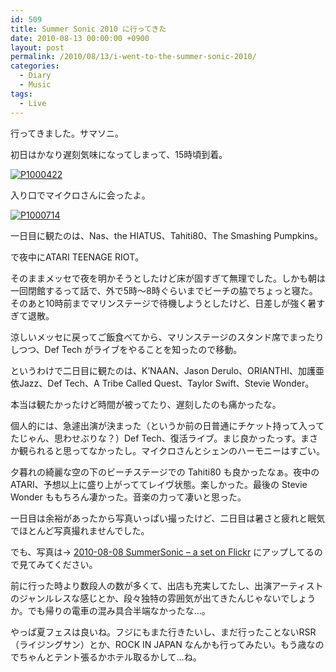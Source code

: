 ```yaml
---
id: 509
title: Summer Sonic 2010 に行ってきた
date: 2010-08-13 00:00:00 +0900
layout: post
permalink: /2010/08/13/i-went-to-the-summer-sonic-2010/
categories:
  - Diary
  - Music
tags:
  - Live
---
```

行ってきました。サマソニ。
  
初日はかなり遅刻気味になってしまって、15時頃到着。
  
<!--more-->

[<img src="media/4877879514_27786df636_b.jpg" alt="P1000422" class="alignnone size-large wp-image-2222" />](media/4877879514_27786df636_b.jpg)
  
入り口でマイクロさんに会ったよ。

[<img src="media/4877271649_a14feb6939_b.jpg" alt="P1000714" class="alignnone size-large wp-image-2223" />](media/4877271649_a14feb6939_b.jpg)
  
一日目に観たのは、Nas、the HIATUS、Tahiti80、The Smashing Pumpkins。
  
で夜中にATARI TEENAGE RIOT。
  
そのままメッセで夜を明かそうとしたけど床が固すぎて無理でした。しかも朝は一回閉館するって話で、外で5時～8時ぐらいまでビーチの脇でちょっと寝た。そのあと10時前までマリンステージで待機しようとしたけど、日差しが強く暑すぎて退散。
  
涼しいメッセに戻ってご飯食べてから、マリンステージのスタンド席でまったりしつつ、Def Tech がライブをやることを知ったので移動。
  
というわけで二日目に観たのは、K&#8217;NAAN、Jason Derulo、ORIANTHI、加護亜依Jazz、Def Tech、A Tribe Called Quest、Taylor Swift、Stevie Wonder。
  
本当は観たかったけど時間が被ってたり、遅刻したのも痛かったな。
  
個人的には、急遽出演が決まった（というか前の日普通にチケット持って入ってたじゃん、思わせぶりな？）Def Tech、復活ライブ。まじ良かったっす。まさか観られると思ってなかったし。マイクロさんとシェンのハーモニーはすごい。
  
夕暮れの綺麗な空の下のビーチステージでの Tahiti80 も良かったなぁ。夜中のATARI、予想以上に盛り上がっててレイヴ状態。楽しかった。最後の Stevie Wonder ももちろん凄かった。音楽の力って凄いと思った。

一日目は余裕があったから写真いっぱい撮ったけど、二日目は暑さと疲れと眠気でほとんど写真撮れませんでした。
  
でも、写真は→ [2010-08-08 SummerSonic &#8211; a set on Flickr](http://www.flickr.com/photos/monta/sets/72157624691876226/) にアップしてるので見てみてください。
  
前に行った時より数段人の数が多くて、出店も充実してたし、出演アーティストのジャンルレスな感じとか、段々独特の雰囲気が出てきたんじゃないでしょうか。でも帰りの電車の混み具合半端なかったな…。
  
やっぱ夏フェスは良いね。フジにもまた行きたいし、まだ行ったことないRSR（ライジングサン）とか、ROCK IN JAPAN なんかも行ってみたい。もう歳なのでちゃんとテント張るかホテル取るかして…ね。

